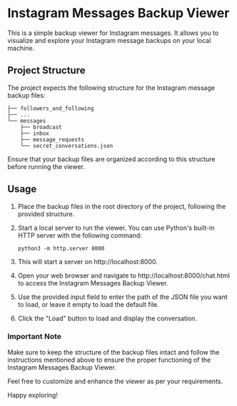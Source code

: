 # Instagram Messages Backup Viewer

This is a simple backup viewer for Instagram messages. It allows you to visualize and explore your Instagram message backups on your local machine.

## Project Structure

The project expects the following structure for the Instagram message backup files:

```
├── followers_and_following
├── ...
└── messages
    ├── broadcast
    ├── inbox
    ├── message_requests
    └── secret_conversations.json
```

Ensure that your backup files are organized according to this structure before running the viewer.

## Usage

1. Place the backup files in the root directory of the project, following the provided structure.

2. Start a local server to run the viewer. You can use Python's built-in HTTP server with the following command:

   ```shell
   python3 -m http.server 8000
   ```

3. This will start a server on http://localhost:8000.

4. Open your web browser and navigate to http://localhost:8000/chat.html to access the Instagram Messages Backup Viewer.

5. Use the provided input field to enter the path of the JSON file you want to load, or leave it empty to load the default file.

6. Click the "Load" button to load and display the conversation.

### Important Note

Make sure to keep the structure of the backup files intact and follow the instructions mentioned above to ensure the proper functioning of the Instagram Messages Backup Viewer.

Feel free to customize and enhance the viewer as per your requirements.

Happy exploring!
